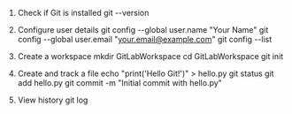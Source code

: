 1. Check if Git is installed
git --version

2. Configure user details
git config --global user.name "Your Name"
git config --global user.email "your.email@example.com"
git config --list

3. Create a workspace
mkdir GitLabWorkspace
cd GitLabWorkspace
git init

4. Create and track a file
echo "print('Hello Git!')" > hello.py
git status
git add hello.py
git commit -m "Initial commit with hello.py"

5. View history
git log

